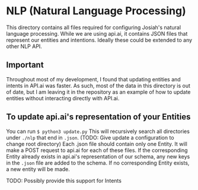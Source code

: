 # NLP (Natural Language Processing) 
This directory contains all files required for configuring Josiah's natural language processing. While we are using api.ai, it contains JSON files that represent our entities and intentions. Ideally these could be extended to any other NLP API.

## Important
Throughout most of my development, I found that updating entities and intents in API.ai was faster. As such, most of the data in this directory is out of date, but I am leaving it in the repository as an example of how to update entities without interacting directly with API.ai. 

## To update api.ai's representation of your Entities
You can run `$ python3 update.py`
This will recursively search all directories under `./nlp` that end in `.json`. (TODO: Give update a configuration to change root directory)
Each .json file should contain only one Entity.
It will make a POST request to api.ai for each of these files. If the corresponding Entity already exists in api.ai's representation of our schema, any new keys in the `.json` file are added to the schema.
If no corresponding Entity exists, a new entity will be made.

TODO: Possibly provide this support for Intents
